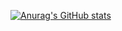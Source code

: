 [![Anurag's GitHub stats](https://github-readme-stats.vercel.app/apiPedroCVera&show_icons=true&theme=Tokyonight)](https://github.com/anuraghazra/github-readme-stats)

